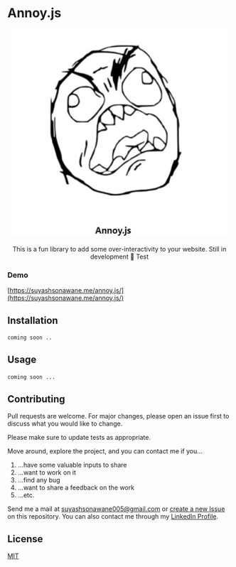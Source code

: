 # Annoy.js

<center>
<img src="assets/logo.jpg"/>
<div style="width:50%">
</div>
<br/>
This is a fun library to add some over-interactivity to your website. Still in development 🔨 Test
</center>

### Demo

[https://suyashsonawane.me/annoy.js/](https://suyashsonawane.me/annoy.js/)

## Installation

```bash
coming soon ..
```

## Usage

```python
coming soon ...
```

## Contributing

Pull requests are welcome. For major changes, please open an issue first to discuss what you would like to change.

Please make sure to update tests as appropriate.

Move around, explore the project, and you can contact me if you...

1. ...have some valuable inputs to share
2. ...want to work on it
3. ...find any bug
4. ...want to share a feedback on the work
5. ...etc.

Send me a mail at [suyashsonawane005@gmail.com](mailto:suyashsonawane005@gmail.com) or [create a new Issue](https://github.com/suyashsonawane/annoy.js/issues/new) on this repository.
You can also contact me through my [LinkedIn Profile](https://www.linkedin.com/in/suyashysonawane/).

## License

[MIT](https://choosealicense.com/licenses/mit/)

